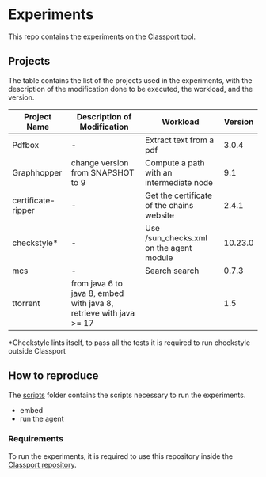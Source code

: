 # Experiments

This repo contains the experiments on the [Classport](https://github.com/chains-project/classport) tool.

## Projects

The table contains the list of the projects used in the experiments, with the description of the modification done to be executed, the workload, and the version.

| Project Name | Description of Modification | Workload | Version |
|--------------|-----------------------------|----------|---------|
| Pdfbox    | -          | Extract text from a pdf     | 3.0.4     |
| Graphhopper    | change version from SNAPSHOT to 9     | Compute a path with an intermediate node   | 9.1     |
| certificate-ripper    | -          | Get the certificate of the chains website    | 2.4.1     |
| checkstyle*    | -          | Use /sun_checks.xml on the agent module    | 10.23.0     |
| mcs    | -          | Search search   | 0.7.3     |
| ttorrent    | from java 6 to java 8, embed with java 8, retrieve with java >= 17    |     |  1.5     |

*Checkstyle lints itself, to pass all the tests it is required to run checkstyle outside Classport

## How to reproduce

The [scripts](/scripts/) folder contains the scripts necessary to run the experiments.

* embed
* run the agent

### Requirements
To run the experiments, it is required to use this repository inside the [Classport repository](https://github.com/chains-project/classport).
